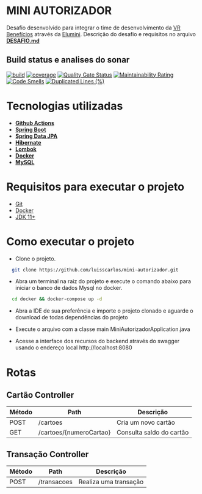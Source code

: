 # MINI AUTORIZADOR
Desafio desenvolvido para integrar o time de desenvolvimento da [VR Benefícios](https://www.vr.com.br/) através da [Elumini](https://www.elumini.com.br/pb/). Descrição do desafio e requisitos no arquivo **[DESAFIO.md](https://github.com/luisscarlos/mini-autorizador/blob/main/DESAFIO.md)**

## Build status e analises do sonar
[![build](https://github.com/luisscarlos/mini-autorizador/actions/workflows/build.yml/badge.svg)](https://github.com/luisscarlos/mini-autorizador/actions/workflows/build.yml)
[![coverage](https://sonarcloud.io/api/project_badges/measure?project=luisscarlos_mini-autorizador&metric=coverage)](https://sonarcloud.io/dashboard?id=luisscarlos_mini-autorizador)
[![Quality Gate Status](https://sonarcloud.io/api/project_badges/measure?project=luisscarlos_mini-autorizador&metric=alert_status)](https://sonarcloud.io/dashboard?id=luisscarlos_mini-autorizador)
[![Maintainability Rating](https://sonarcloud.io/api/project_badges/measure?project=luisscarlos_mini-autorizador&metric=sqale_rating)](https://sonarcloud.io/dashboard?id=luisscarlos_mini-autorizador)
[![Code Smells](https://sonarcloud.io/api/project_badges/measure?project=luisscarlos_mini-autorizador&metric=code_smells)](https://sonarcloud.io/dashboard?id=luisscarlos_mini-autorizador)
[![Duplicated Lines (%)](https://sonarcloud.io/api/project_badges/measure?project=luisscarlos_mini-autorizador&metric=duplicated_lines_density)](https://sonarcloud.io/dashboard?id=luisscarlos_mini-autorizador)

# Tecnologias utilizadas

- **[Github Actions](https://github.com/features/actions)**
- **[Spring Boot](https://spring.io/projects/spring-boot)**
- **[Spring Data JPA](https://spring.io/projects/spring-data-jpa#overview)** 
- **[Hibernate](https://hibernate.org/orm/)**
- **[Lombok](https://projectlombok.org/)**
- **[Docker](https://www.docker.com/)**
- **[MySQL](https://www.mysql.com/)**

# Requisitos para executar o projeto
- [Git](https://git-scm.com/)
- [Docker](https://www.docker.com/)
- [JDK 11+](https://www.oracle.com/br/java/technologies/javase/jdk11-archive-downloads.html)

# Como executar o projeto
- Clone o projeto.
```bash
  git clone https://github.com/luisscarlos/mini-autorizador.git
```
- Abra um terminal na raiz do projeto e execute o comando abaixo para iniciar o banco de dados Mysql no docker.
```bash
  cd docker && docker-compose up -d
```

- Abra a IDE de sua preferência e importe o projeto clonado e aguarde o download de todas dependências do projeto

- Execute o arquivo com a classe main MiniAutorizadorApplication.java

- Acesse a interface dos recursos do backend através do swagger usando o endereço local http://localhost:8080


# Rotas
## Cartão Controller
| Método  | Path  | Descrição  |
| ------------ | ------------ | ------------ |
| POST  |  /cartoes | Cria um novo cartão |
| GET  |  /cartoes/{numeroCartao} | Consulta saldo do cartão |

## Transação Controller
| Método  | Path  | Descrição  |
| ------------ | ------------ | ------------ |
| POST  |  /transacoes | Realiza uma transação |
